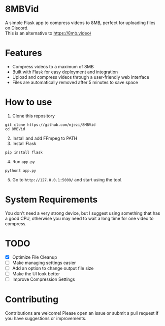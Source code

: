 # 8MBVid
A simple Flask app to compress videos to 8MB, perfect for uploading files on Discord.\
This is an alternative to https://8mb.video/

# Features
- Compress videos to a maximum of 8MB
- Built with Flask for easy deployment and integration
- Upload and compress videos through a user-friendly web interface
- Files are automatically removed after 5 minutes to save space

# How to use
1. Clone this repository
```
git clone https://github.com/njezi/8MBVid
cd 8MBVid
```
2. Install and add FFmpeg to PATH
3. Install Flask
```
pip install flask
```
4. Run `app.py`
```
python3 app.py
```
5. Go to `http://127.0.0.1:5000/` and start using the tool.

# System Requirements
You don't need a very strong device, but I suggest using something that has a good CPU,
otherwise you may need to wait a long time for one video to compress.

# TODO
- [x] Optimize File Cleanup
- [ ] Make managing settings easier
- [ ] Add an option to change output file size
- [ ] Make the UI look better
- [ ] Improve Compression Settings

# Contributing
Contributions are welcome! Please open an issue or submit a pull request if you have suggestions or improvements.